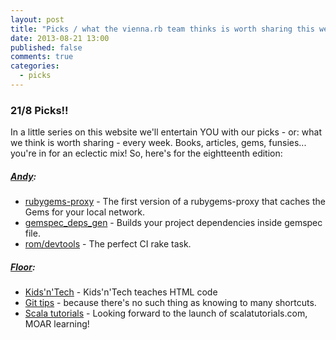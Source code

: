```yaml
---
layout: post
title: "Picks / what the vienna.rb team thinks is worth sharing this week"
date: 2013-08-21 13:00
published: false
comments: true
categories:
  - picks
---
```


### 21/8 Picks!!

In a little series on this website we'll entertain YOU with our picks - or: what we think is worth sharing - every week.
Books, articles, gems, funsies... you're in for an eclectic mix! So, here's for the eightteenth edition:

##### [Andy][1]:
  - [rubygems-proxy][2] - The first version of a rubygems-proxy that caches the Gems for your local network.
  - [gemspec_deps_gen][3] - Builds your project dependencies inside gemspec file.
  - [rom/devtools][4] - The perfect CI rake task.

##### [Floor][9]:
  - [Kids'n'Tech][10] - Kids'n'Tech teaches HTML code
  - [Git tips][11] - because there's no such thing as knowing to many shortcuts.
  - [Scala tutorials][12] - Looking forward to the launch of scalatutorials.com, MOAR learning!

[1]: http://www.twitter.com/pxlpnk
[2]: https://github.com/pxlpnk/rubygems-proxy
[3]: https://github.com/shvets/gemspec_deps_gen
[4]: https://github.com/rom-rb/devtools
[9]: http://www.twitter.com/floordrees
[10]: http://inventures.eu/kidsntech-teaches-html-code
[11]: http://adit.io/posts/2013-08-16-five-useful-git-tips.html
[12]: http://scalatutorials.com/?3d
